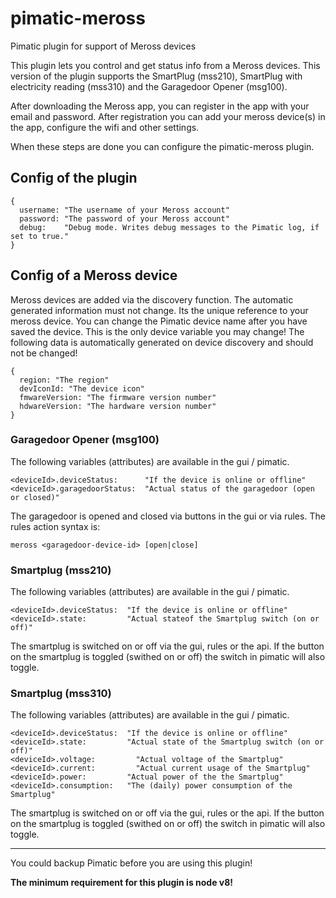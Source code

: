 # pimatic-meross
Pimatic plugin for support of Meross devices

This plugin lets you control and get status info from a Meross devices. This version of the plugin supports the SmartPlug (mss210), SmartPlug with electricity reading (mss310) and the Garagedoor Opener (msg100).

After downloading the Meross app, you can register in the app with your email and password.
After registration you can add your meross device(s) in the app, configure the wifi and other settings.

When these steps are done you can configure the pimatic-meross plugin.

## Config of the plugin
```
{
  username: "The username of your Meross account"
  password: "The password of your Meross account"
  debug:    "Debug mode. Writes debug messages to the Pimatic log, if set to true."
}
```

## Config of a Meross device

Meross devices are added via the discovery function.
The automatic generated information must not change. Its the unique reference to your meross device. You can change the Pimatic device name after you have saved the device. This is the only device variable you may change!
The following data is automatically generated on device discovery and should not be changed!

```
{
  region: "The region"
  devIconId: "The device icon"
  fmwareVersion: "The firmware version number"
  hdwareVersion: "The hardware version number"
}
```

### Garagedoor Opener (msg100)
The following variables (attributes) are available in the gui / pimatic.

```
<deviceId>.deviceStatus:      "If the device is online or offline"
<deviceId>.garagedoorStatus:  "Actual status of the garagedoor (open or closed)"
```
The garagedoor is opened and closed via buttons in the gui or via rules. The rules action syntax is:
```
meross <garagedoor-device-id> [open|close]
```

### Smartplug (mss210)
The following variables (attributes) are available in the gui / pimatic.

```
<deviceId>.deviceStatus:  "If the device is online or offline"
<deviceId>.state:         "Actual stateof the Smartplug switch (on or off)"
```
The smartplug is switched on or off via the gui, rules or the api. If the button on the smartplug is toggled (swithed on or off) the switch in pimatic will also toggle.

### Smartplug (mss310)
The following variables (attributes) are available in the gui / pimatic.

```
<deviceId>.deviceStatus:  "If the device is online or offline"
<deviceId>.state:         "Actual state of the Smartplug switch (on or off)"
<deviceId>.voltage:         "Actual voltage of the Smartplug"
<deviceId>.current:         "Actual current usage of the Smartplug"
<deviceId>.power:         "Actual power of the the Smartplug"
<deviceId>.consumption:   "The (daily) power consumption of the Smartplug"
```
The smartplug is switched on or off via the gui, rules or the api. If the button on the smartplug is toggled (swithed on or off) the switch in pimatic will also toggle.

---

You could backup Pimatic before you are using this plugin!

__The minimum requirement for this plugin is node v8!__
